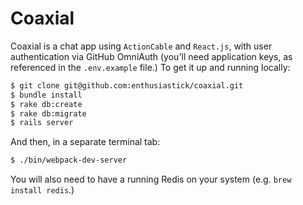 # Coaxial

Coaxial is a chat app using `ActionCable` and `React.js`, with user authentication via GitHub OmniAuth (you'll need application keys, as referenced in the `.env.example` file.) To get it up and running locally:

```bash
$ git clone git@github.com:enthusiastick/coaxial.git
$ bundle install
$ rake db:create
$ rake db:migrate
$ rails server
```

And then, in a separate terminal tab:

```bash
$ ./bin/webpack-dev-server
```

You will also need to have a running Redis on your system (e.g. `brew install redis`.)
